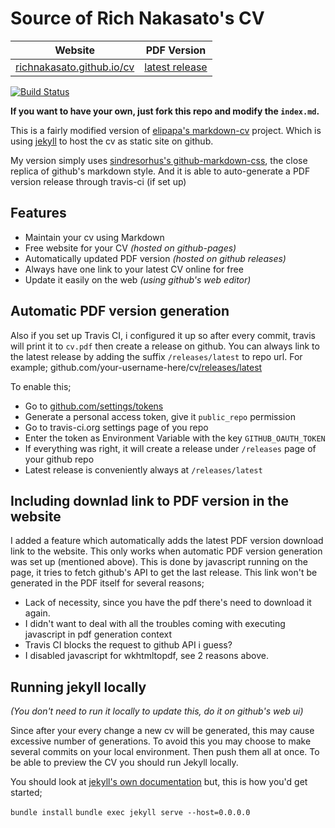 [richnakasato.github.io/cv]: https://richnakasato.github.io/cv
[latest release]: https://github.com/richnakasato/cv/releases/latest

# Source of Rich Nakasato's CV

| Website                       | PDF Version      |
|----------------------------   |------------------|
| [richnakasato.github.io/cv]   | [latest release] |

[![Build Status](https://travis-ci.org/richnakasato/cv.svg?branch=gh-pages)](https://travis-ci.org/richnakasato/cv)

**If you want to have your own, just fork this repo and modify the `index.md`.**

This is a fairly modified version of
[elipapa's markdown-cv](http://elipapa.github.io/markdown-cv) project.
Which is using [jekyll](https://jekyllrb.com) to host the cv as static site on github.

My version simply uses
[sindresorhus's github-markdown-css](https://github.com/sindresorhus/github-markdown-css), the close
replica of github's markdown style. And it is able to auto-generate a PDF version release through travis-ci (if set up)


## Features
- Maintain your cv using Markdown
- Free website for your CV _(hosted on github-pages)_
- Automatically updated PDF version _(hosted on github releases)_
- Always have one link to your latest CV online for free
- Update it easily on the web _(using github's web editor)_


## Automatic PDF version generation

Also if you set up Travis CI, i configured it up so after every commit, travis will print it to `cv.pdf` then create a release on github. You can always link to the latest release by adding the suffix `/releases/latest` to repo url.
For example;
github.com/your-username-here/cv[/releases/latest](https://github.com/richnakasato/cv/releases/latest)

To enable this;
- Go to [github.com/settings/tokens](https://github.com/settings/tokens)
- Generate a personal access token, give it `public_repo` permission
- Go to travis-ci.org settings page of you repo
- Enter the token as Environment Variable with the key `GITHUB_OAUTH_TOKEN`
- If everything was right, it will create a release under `/releases` page of your github repo
- Latest release is conveniently always at `/releases/latest`


## Including downlad link to PDF version in the website

I added a feature which automatically adds the latest PDF version download link to the website.
This only works when automatic PDF version generation was set up (mentioned above).
This is done by javascript running on the page, it tries to fetch github's API to get the last release.
This link won't be generated in the PDF itself for several reasons;
- Lack of necessity, since you have the pdf there's need to download it again.
- I didn't want to deal with all the troubles coming with executing javascript in pdf generation context
- Travis CI blocks the request to github API i guess?
- I disabled javascript for wkhtmltopdf, see 2 reasons above.


## Running jekyll locally

*(You don't need to run it locally to update this, do it on github's web ui)*

Since after your every change a new cv will be generated, this may cause excessive number of generations. To avoid this you may choose to make several commits on your local environment. Then push them all at once. To be able to preview the CV you should run Jekyll locally.

You should look at [jekyll's own documentation](https://jekyllrb.com/docs) but,
this is how you'd get started;

`bundle install`
`bundle exec jekyll serve --host=0.0.0.0`
